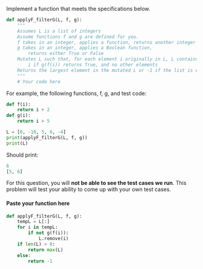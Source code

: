 Implement a function that meets the specifications below.
```python
def applyF_filterG(L, f, g):
    """
    Assumes L is a list of integers
    Assume functions f and g are defined for you. 
    f takes in an integer, applies a function, returns another integer 
    g takes in an integer, applies a Boolean function, 
        returns either True or False
    Mutates L such that, for each element i originally in L, L contains  
        i if g(f(i)) returns True, and no other elements
    Returns the largest element in the mutated L or -1 if the list is empty
    """
    # Your code here
```
For example, the following functions, f, g, and test code:
```python
def f(i):
    return i + 2
def g(i):
    return i > 5

L = [0, -10, 5, 6, -4]
print(applyF_filterG(L, f, g))
print(L)
```
Should print:
```python
6
[5, 6]
```
For this question, you will **not be able to see the test cases we run**. This problem will test your ability to come up with your own test cases.

#### Paste your function here
```python
def applyF_filterG(L, f, g):
    tempL = L[:]
    for i in tempL:
        if not g(f(i)):
            L.remove(i)
    if len(L) > 0:  
        return max(L)
    else:
        return -1
```
